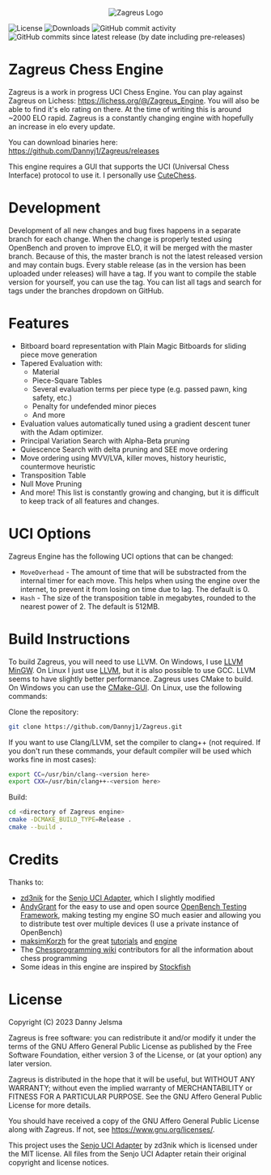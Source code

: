 <p align="center">
  <img src="https://github.com/Dannyj1/Zagreus/blob/master/Logo.png?raw=true" alt="Zagreus Logo">
</p>


![License](https://img.shields.io/github/license/Dannyj1/Zagreus?style=for-the-badge) ![Downloads](https://img.shields.io/github/downloads/Dannyj1/Zagreus/total?style=for-the-badge) ![GitHub commit activity](https://img.shields.io/github/commit-activity/t/Dannyj1/Zagreus?style=for-the-badge) ![GitHub commits since latest release (by date including pre-releases)](https://img.shields.io/github/commits-since/Dannyj1/Zagreus/latest?include_prereleases&style=for-the-badge)


# Zagreus Chess Engine

Zagreus is a work in progress UCI Chess Engine. You can play against Zagreus on
Lichess: https://lichess.org/@/Zagreus_Engine. You will also be able to find it's elo rating on there. At the time of
writing this is around ~2000 ELO rapid.
Zagreus is a constantly changing engine with hopefully an increase in elo every update.

You can download binaries here: https://github.com/Dannyj1/Zagreus/releases

This engine requires a GUI that supports the UCI (Universal Chess Interface) protocol to use it. I personally
use [CuteChess](https://cutechess.com/).

# Development

Development of all new changes and bug fixes happens in a separate branch for each change. When the change is properly
tested using OpenBench and proven to improve ELO, it will be merged with the master branch. Because of this, the master
branch is not the latest released version and may contain bugs.
Every stable release (as in the version has been uploaded under releases) will have a tag. If you want to compile the
stable version for yourself, you can use the tag. You can list all tags and search for tags under the branches dropdown
on GitHub.

# Features
- Bitboard board representation with Plain Magic Bitboards for sliding piece move generation
- Tapered Evaluation with:
  - Material
  - Piece-Square Tables
  - Several evaluation terms per piece type (e.g. passed pawn, king safety, etc.)
  - Penalty for undefended minor pieces
  - And more
- Evaluation values automatically tuned using a gradient descent tuner with the Adam optimizer.
- Principal Variation Search with Alpha-Beta pruning
- Quiescence Search with delta pruning and SEE move ordering
- Move ordering using MVV/LVA, killer moves, history heuristic, countermove heuristic
- Transposition Table
- Null Move Pruning
- And more! This list is constantly growing and changing, but it is difficult to keep track of all features and changes.

# UCI Options
Zagreus Engine has the following UCI options that can be changed:

- `MoveOverhead` - The amount of time that will be substracted from the internal timer for each move. This helps when
  using the engine over the internet, to prevent it from losing on time due to lag. The default is 0.
- `Hash` - The size of the transposition table in megabytes, rounded to the nearest power of 2. The default is 512MB.

# Build Instructions

To build Zagreus, you will need to use LLVM. On Windows, I use [LLVM MinGW](https://github.com/mstorsjo/llvm-mingw). On
Linux I just use [LLVM](https://releases.llvm.org/download.html), but it is also possible to use GCC. LLVM seems to have
slightly better performance.
Zagreus uses CMake to build. On Windows you can use the [CMake-GUI](https://cmake.org/runningcmake/). On Linux, use the
following commands:

Clone the repository:
```bash
git clone https://github.com/Dannyj1/Zagreus.git
```

If you want to use Clang/LLVM, set the compiler to clang++ (not required. If you don't run these commands, your default
compiler will be used which works fine in most cases):
```bash
export CC=/usr/bin/clang-<version here>
export CXX=/usr/bin/clang++-<version here>
```
Build:
```bash
cd <directory of Zagreus engine>
cmake -DCMAKE_BUILD_TYPE=Release .
cmake --build .
```

# Credits
Thanks to:

- [zd3nik](https://github.com/zd3nik) for the [Senjo UCI Adapter](https://github.com/zd3nik/SenjoUCIAdapter), which I
  slightly modified
- [AndyGrant](https://github.com/AndyGrant) for the easy to use and open
  source [OpenBench Testing Framework](https://github.com/AndyGrant/OpenBench), making testing my engine SO much easier
  and allowing you to distribute test over multiple devices (I use a private instance of OpenBench)
- [maksimKorzh](https://github.com/maksimKorzh) for the
  great [tutorials](https://www.youtube.com/channel/UCB9-prLkPwgvlKKqDgXhsMQ)
  and [engine](https://github.com/maksimKorzh/chess_programming)
- The [Chessprogramming wiki](https://www.chessprogramming.org/Main_Page) contributors for all the information about
  chess programming
- Some ideas in this engine are inspired by [Stockfish](https://github.com/official-stockfish/Stockfish)

# License

Copyright (C) 2023 Danny Jelsma

Zagreus is free software: you can redistribute it and/or modify
it under the terms of the GNU Affero General Public License as published
by the Free Software Foundation, either version 3 of the License, or
(at your option) any later version.

Zagreus is distributed in the hope that it will be useful,
but WITHOUT ANY WARRANTY; without even the implied warranty of
MERCHANTABILITY or FITNESS FOR A PARTICULAR PURPOSE. See the
GNU Affero General Public License for more details.

You should have received a copy of the GNU Affero General Public License
along with Zagreus. If not, see <https://www.gnu.org/licenses/>.

This project uses the [Senjo UCI Adapter](https://github.com/zd3nik/SenjoUCIAdapter) by zd3nik which is licensed under
the MIT license. All files from the Senjo UCI Adapter retain their original copyright and license notices.
